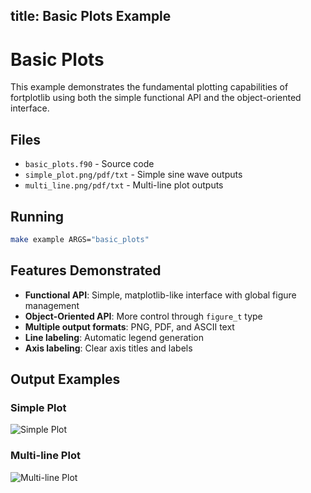 title: Basic Plots Example
---

# Basic Plots

This example demonstrates the fundamental plotting capabilities of fortplotlib using both the simple functional API and the object-oriented interface.

## Files

- `basic_plots.f90` - Source code
- `simple_plot.png/pdf/txt` - Simple sine wave outputs
- `multi_line.png/pdf/txt` - Multi-line plot outputs

## Running

```bash
make example ARGS="basic_plots"
```

## Features Demonstrated

- **Functional API**: Simple, matplotlib-like interface with global figure management
- **Object-Oriented API**: More control through `figure_t` type
- **Multiple output formats**: PNG, PDF, and ASCII text
- **Line labeling**: Automatic legend generation
- **Axis labeling**: Clear axis titles and labels

## Output Examples

### Simple Plot
![Simple Plot](simple_plot.png)

### Multi-line Plot
![Multi-line Plot](multi_line.png)